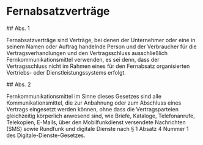 # Fernabsatzverträge



\#\# Abs. 1

 Fernabsatzverträge sind Verträge, bei denen der Unternehmer oder eine in seinem Namen oder Auftrag handelnde Person und der Verbraucher für die Vertragsverhandlungen und den Vertragsschluss ausschließlich Fernkommunikationsmittel verwenden, es sei denn, dass der Vertragsschluss nicht im Rahmen eines für den Fernabsatz organisierten Vertriebs\- oder Dienstleistungssystems erfolgt.

\#\# Abs. 2

 Fernkommunikationsmittel im Sinne dieses Gesetzes sind alle Kommunikationsmittel, die zur Anbahnung oder zum Abschluss eines Vertrags eingesetzt werden können, ohne dass die Vertragsparteien gleichzeitig körperlich anwesend sind, wie Briefe, Kataloge, Telefonanrufe, Telekopien, E\-Mails, über den Mobilfunkdienst versendete Nachrichten (SMS) sowie Rundfunk und digitale Dienste nach § 1 Absatz 4 Nummer 1 des Digitale\-Dienste\-Gesetzes. 

